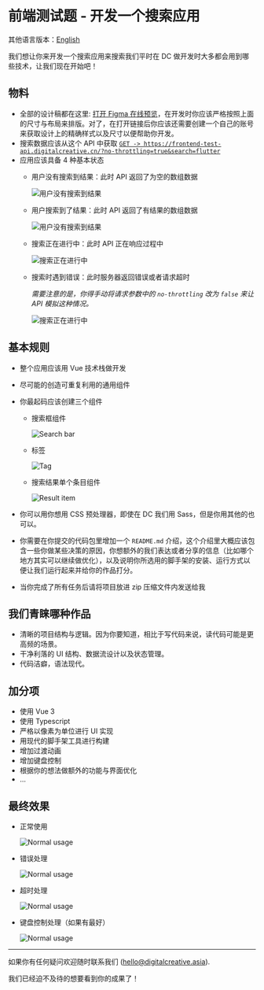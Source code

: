 # 前端测试题 - 开发一个搜索应用

其他语言版本：[English](./README.md)

我们想让你来开发一个搜索应用来搜索我们平时在 DC 做开发时大多都会用到哪些技术，让我们现在开始吧！

## 物料

- 全部的设计稿都在这里: [打开 Figma 在线预览](https://www.figma.com/file/mcHQ3hMUG0fmgWVh6QPUlv/Frontend-test-What-technologies-we-are-using-at-DC?node-id=71%3A377)，在开发时你应该严格按照上面的尺寸与布局来排版。对了，在打开链接后你应该还需要创建一个自己的账号来获取设计上的精确样式以及尺寸以便帮助你开发。
- 搜索数据应该从这个 API 中获取 [`GET -> https://frontend-test-api.digitalcreative.cn/?no-throttling=true&search=flutter`](https://frontend-test-api.digitalcreative.cn/?no-throttling=true&search=flutter)
- 应用应该具备 4 种基本状态
    - 用户没有搜索到结果：此时 API 返回了为空的数组数据

      ![用户没有搜索到结果](./assets/examples/has-no-result.png)

    - 用户搜索到了结果：此时 API 返回了有结果的数组数据 

      ![用户没有搜索到结果](./assets/examples/has-results.png)
    
    - 搜索正在进行中：此时 API 正在响应过程中

      ![搜索正在进行中](./assets/examples/searching.png)

    - 搜索时遇到错误：此时服务器返回错误或者请求超时

        *需要注意的是，你得手动将请求参数中的 `no-throttling` 改为 `false` 来让 API 模拟这种情况。*

      ![搜索正在进行中](./assets/examples/error-while-searching.png)

## 基本规则

- 整个应用应该用 Vue 技术栈做开发

- 尽可能的创造可重复利用的通用组件

- 你最起码应该创建三个组件

  - 搜索框组件

    ![Search bar](./assets/examples/component-search-bar.png)

  - 标签

    ![Tag](./assets/examples/component-tag.png)

  - 搜索结果单个条目组件

    ![Result item](./assets/examples/component-result-item.png)

- 你可以用你想用 CSS 预处理器，即使在 DC 我们用 Sass，但是你用其他的也可以。

- 你需要在你提交的代码包里增加一个 `README.md` 介绍，这个介绍里大概应该包含一些你做某些决策的原因，你想额外的我们表达或者分享的信息（比如哪个地方其实可以继续做优化），以及说明你所选用的脚手架的安装、运行方式以便让我们运行起来并给你的作品打分。

- 当你完成了所有任务后请将项目放进 zip 压缩文件内发送给我

## 我们青睐哪种作品

- 清晰的项目结构与逻辑。因为你要知道，相比于写代码来说，读代码可能是更高频的场景。
- 干净利落的 UI 结构、数据流设计以及状态管理。
- 代码洁癖，语法现代。

## 加分项

- 使用 Vue 3
- 使用 Typescript
- 严格以像素为单位进行 UI 实现
- 用现代的脚手架工具进行构建
- 增加过渡动画
- 增加键盘控制
- 根据你的想法做额外的功能与界面优化
- ...

## 最终效果


- 正常使用

  ![Normal usage](./assets/examples/demo-normal.gif)

- 错误处理

  ![Normal usage](./assets/examples/demo-error.gif)

- 超时处理

  ![Normal usage](./assets/examples/demo-timeout.gif)

- 键盘控制处理（如果有最好）

  ![Normal usage](./assets/examples/demo-keyboard-controls.gif)

---

如果你有任何疑问欢迎随时联系我们 (hello@digitalcreative.asia).

我们已经迫不及待的想要看到你的成果了！